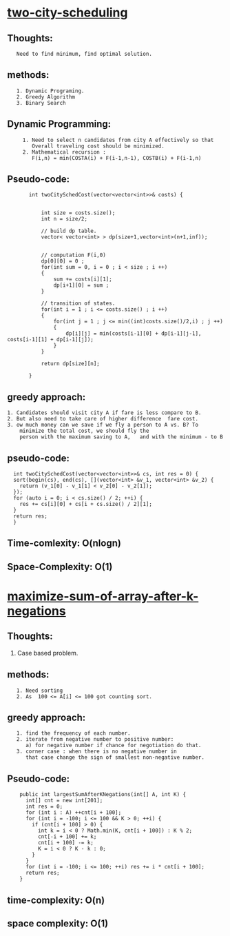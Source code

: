 # [two-city-scheduling](https://leetcode.com/problems/two-city-scheduling/)
## Thoughts:
       Need to find minimum, find optimal solution. 
## methods: 
       1. Dynamic Programing. 
       2. Greedy Algorithm 
       3. Binary Search 
## Dynamic Programming:
         1. Need to select n candidates from city A effectively so that 
            Overall traveling cost should be minimized.
         2. Mathematical recursion : 
            F(i,n) = min(COSTA(i) + F(i-1,n-1), COSTB(i) + F(i-1,n) 
## Pseudo-code:
           int twoCitySchedCost(vector<vector<int>>& costs) {


               int size = costs.size();
               int n = size/2; 

               // build dp table. 
               vector< vector<int> > dp(size+1,vector<int>(n+1,inf));


               // computation F(i,0) 
               dp[0][0] = 0 ;
               for(int sum = 0, i = 0 ; i < size ; i ++)
               {
                   sum += costs[i][1];
                   dp[i+1][0] = sum ; 
               }

               // transition of states. 
               for(int i = 1 ; i <= costs.size() ; i ++)
               {
                   for(int j = 1 ; j <= min((int)costs.size()/2,i) ; j ++)
                   {
                       dp[i][j] = min(costs[i-1][0] + dp[i-1][j-1], costs[i-1][1] + dp[i-1][j]);
                   }
               }

               return dp[size][n]; 

           }

## greedy approach:  
    1. Candidates should visit city A if fare is less compare to B.  
    2. But also need to take care of higher difference  fare cost. 
    3. ow much money can we save if we fly a person to A vs. B? To
        minimize the total cost, we should fly the 
        person with the maximum saving to A,   and with the minimum - to B

## pseudo-code: 
      int twoCitySchedCost(vector<vector<int>>& cs, int res = 0) {
      sort(begin(cs), end(cs), [](vector<int> &v_1, vector<int> &v_2) {
        return (v_1[0] - v_1[1] < v_2[0] - v_2[1]);
      });
      for (auto i = 0; i < cs.size() / 2; ++i) {
        res += cs[i][0] + cs[i + cs.size() / 2][1];
      }
      return res;
      }
## Time-comlexity: O(nlogn) 
## Space-Complexity: O(1) 

# [maximize-sum-of-array-after-k-negations](https://leetcode.com/problems/maximize-sum-of-array-after-k-negations/)
## Thoughts:
   1. Case based problem. 
       
## methods: 
	   1. Need sorting
	   2. As  100 <= A[i] <= 100 got counting sort. 
      
## greedy approach:
	   1. find the frequency of each number.
	   2. iterate from negative number to positive number:
	      a) for negative number if chance for negotiation do that. 
	   3. corner case : when there is no negative number in 
	      that case change the sign of smallest non-negative number.
         
## Pseudo-code:
		public int largestSumAfterKNegations(int[] A, int K) {
		  int[] cnt = new int[201];
		  int res = 0;
		  for (int i : A) ++cnt[i + 100];
		  for (int i = -100; i <= 100 && K > 0; ++i) {
		    if (cnt[i + 100] > 0) {
		      int k = i < 0 ? Math.min(K, cnt[i + 100]) : K % 2;
		      cnt[-i + 100] += k;
		      cnt[i + 100] -= k;
		      K = i < 0 ? K - k : 0;
		    }
		  }
		  for (int i = -100; i <= 100; ++i) res += i * cnt[i + 100];
		  return res;
		}
## time-complexity: O(n)
## space complexity: O(1)

            

